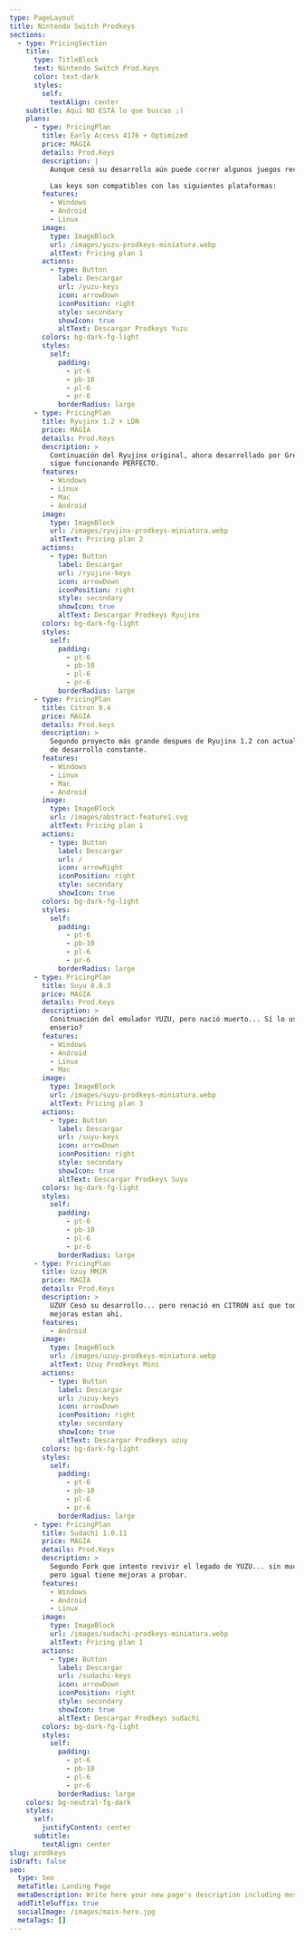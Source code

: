 ```yaml
---
type: PageLayout
title: Nintendo Switch Prodkeys
sections:
  - type: PricingSection
    title:
      type: TitleBlock
      text: Nintendo Switch Prod.Keys
      color: text-dark
      styles:
        self:
          textAlign: center
    subtitle: Aquí NO ESTÁ lo que buscas ;)
    plans:
      - type: PricingPlan
        title: Early Access 4176 + Optimized
        price: MAGIA
        details: Prod.Keys
        description: |
          Aunque cesó su desarrollo aún puede correr algunos juegos recientes.

          Las keys son compatibles con las siguientes plataformas:
        features:
          - Windows
          - Android
          - Linux
        image:
          type: ImageBlock
          url: /images/yuzu-prodkeys-miniatura.webp
          altText: Pricing plan 1
        actions:
          - type: Button
            label: Descargar
            url: /yuzu-keys
            icon: arrowDown
            iconPosition: right
            style: secondary
            showIcon: true
            altText: Descargar Prodkeys Yuzu
        colors: bg-dark-fg-light
        styles:
          self:
            padding:
              - pt-6
              - pb-10
              - pl-6
              - pr-6
            borderRadius: large
      - type: PricingPlan
        title: Ryujinx 1.2 + LDN
        price: MAGIA
        details: Prod.Keys
        description: >
          Continuación del Ryujinx original, ahora desarrollado por GreemDev,
          sigue funcionando PERFECTO.
        features:
          - Windows
          - Linux
          - Mac
          - Android
        image:
          type: ImageBlock
          url: /images/ryujinx-prodkeys-miniatura.webp
          altText: Pricing plan 2
        actions:
          - type: Button
            label: Descargar
            url: /ryujinx-keys
            icon: arrowDown
            iconPosition: right
            style: secondary
            showIcon: true
            altText: Descargar Prodkeys Ryujinx
        colors: bg-dark-fg-light
        styles:
          self:
            padding:
              - pt-6
              - pb-10
              - pl-6
              - pr-6
            borderRadius: large
      - type: PricingPlan
        title: Citron 0.4
        price: MAGIA
        details: Prod.keys
        description: >
          Segundo proyecto más grande despues de Ryujinx 1.2 con actualizaciones
          de desarrollo constante.
        features:
          - Windows
          - Linux
          - Mac
          - Android
        image:
          type: ImageBlock
          url: /images/abstract-feature1.svg
          altText: Pricing plan 1
        actions:
          - type: Button
            label: Descargar
            url: /
            icon: arrowRight
            iconPosition: right
            style: secondary
            showIcon: true
        colors: bg-dark-fg-light
        styles:
          self:
            padding:
              - pt-6
              - pb-10
              - pl-6
              - pr-6
            borderRadius: large
      - type: PricingPlan
        title: Suyu 0.0.3
        price: MAGIA
        details: Prod.Keys
        description: >
          Conitnuación del emulador YUZU, pero nació muerto... Sí lo usas...
          enserio?
        features:
          - Windows
          - Android
          - Linux
          - Mac
        image:
          type: ImageBlock
          url: /images/suyu-prodkeys-miniatura.webp
          altText: Pricing plan 3
        actions:
          - type: Button
            label: Descargar
            url: /suyu-keys
            icon: arrowDown
            iconPosition: right
            style: secondary
            showIcon: true
            altText: Descargar Prodkeys Suyu
        colors: bg-dark-fg-light
        styles:
          self:
            padding:
              - pt-6
              - pb-10
              - pl-6
              - pr-6
            borderRadius: large
      - type: PricingPlan
        title: Uzuy MMJR
        price: MAGIA
        details: Prod.Keys
        description: >
          UZUY Cesó su desarrollo... pero renació en CITRON así que todas las
          mejoras estan ahi.
        features:
          - Android
        image:
          type: ImageBlock
          url: /images/uzuy-prodkeys-miniatura.webp
          altText: Uzuy Prodkeys Mini
        actions:
          - type: Button
            label: Descargar
            url: /uzuy-keys
            icon: arrowDown
            iconPosition: right
            style: secondary
            showIcon: true
            altText: Descargar Prodkeys uzuy
        colors: bg-dark-fg-light
        styles:
          self:
            padding:
              - pt-6
              - pb-10
              - pl-6
              - pr-6
            borderRadius: large
      - type: PricingPlan
        title: Sudachi 1.0.11
        price: MAGIA
        details: Prod.Keys
        description: >
          Segundo Fork que intento revivir el legado de YUZU... sin mucho exito
          pero igual tiene mejoras a probar.
        features:
          - Windows
          - Android
          - Linux
        image:
          type: ImageBlock
          url: /images/sudachi-prodkeys-miniatura.webp
          altText: Pricing plan 1
        actions:
          - type: Button
            label: Descargar
            url: /sudachi-keys
            icon: arrowDown
            iconPosition: right
            style: secondary
            showIcon: true
            altText: Descargar Prodkeys sudachi
        colors: bg-dark-fg-light
        styles:
          self:
            padding:
              - pt-6
              - pb-10
              - pl-6
              - pr-6
            borderRadius: large
    colors: bg-neutral-fg-dark
    styles:
      self:
        justifyContent: center
      subtitle:
        textAlign: center
slug: prodkeys
isDraft: false
seo:
  type: Seo
  metaTitle: Landing Page
  metaDescription: Write here your new page's description including most relevant keywords.
  addTitleSuffix: true
  socialImage: /images/main-hero.jpg
  metaTags: []
---
```


